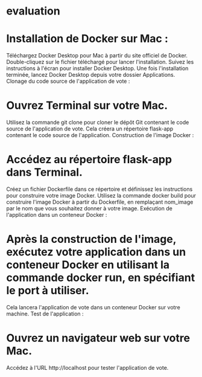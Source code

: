 # evaluation

# Installation de Docker sur Mac :

Téléchargez Docker Desktop pour Mac à partir du site officiel de Docker.
Double-cliquez sur le fichier téléchargé pour lancer l'installation.
Suivez les instructions à l'écran pour installer Docker Desktop.
Une fois l'installation terminée, lancez Docker Desktop depuis votre dossier Applications.
Clonage du code source de l'application de vote :

# Ouvrez Terminal sur votre Mac.
Utilisez la commande git clone pour cloner le dépôt Git contenant le code source de l'application de vote.
Cela créera un répertoire flask-app contenant le code source de l'application.
Construction de l'image Docker :

# Accédez au répertoire flask-app dans Terminal.
Créez un fichier Dockerfile dans ce répertoire et définissez les instructions pour construire votre image Docker.
Utilisez la commande docker build pour construire l'image Docker à partir du Dockerfile, en remplaçant nom_image par le nom que vous souhaitez donner à votre image.
Exécution de l'application dans un conteneur Docker :

# Après la construction de l'image, exécutez votre application dans un conteneur Docker en utilisant la commande docker run, en spécifiant le port à utiliser.
Cela lancera l'application de vote dans un conteneur Docker sur votre machine.
Test de l'application :

# Ouvrez un navigateur web sur votre Mac.
Accédez à l'URL http://localhost pour tester l'application de vote.
